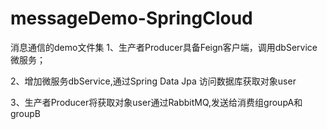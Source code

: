 # messageDemo-SpringCloud
消息通信的demo文件集
1、生产者Producer具备Feign客户端，调用dbService微服务；

2、增加微服务dbService,通过Spring Data Jpa 访问数据库获取对象user

3、生产者Producer将获取对象user通过RabbitMQ,发送给消费组groupA和
groupB

